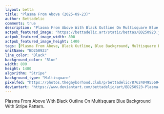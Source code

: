 ```yaml
---
layout: betta
title: "Plasma From Above (2025-09-23)"
author: Bettadelic
comments: true
description: "Plasma From Above With Black Outline On Multisquare Blue Background With Stripe Pattern."
actpub_featured_image: "https://bettadelic.art/static/bettas/BD250923.jpg"
actpub_featured_image_width: 800
actpub_featured_image_height: 1400
tags: [Plasma From Above, Black Outline, Blue Background, Multisquare Background Pattern, Stripe Pattern, September 2025]
unitName: "BD250923"
line_color: "Black"
background_color: "Blue"
width: 800
height: 1400
algorithm: "Stripe"
background_type: "Multisquare"
pixelfed: "https://photos.thegayborhood.club/p/bettadelic/876240495569471023"
deviantart: "https://www.deviantart.com/bettadelic/art/BD250923-Plasma-From-Above-2025-09-23-1244871557"
---
```


Plasma From Above With Black Outline On Multisquare Blue Background With Stripe Pattern.
